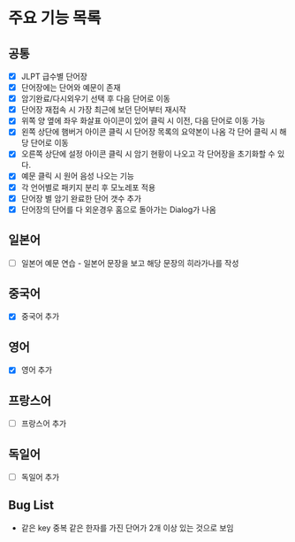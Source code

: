 # 주요 기능 목록

## 공통

- [x] JLPT 급수별 단어장
- [x] 단어장에는 단어와 예문이 존재
- [x] 암기완료/다시외우기 선택 후 다음 단어로 이동
- [x] 단어장 재접속 시 가장 최근에 보던 단어부터 재시작
- [x] 위쪽 양 옆에 좌우 화살표 아이콘이 있어 클릭 시 이전, 다음 단어로 이동 가능
- [x] 왼쪽 상단에 햄버거 아이콘 클릭 시 단어장 목록의 요약본이 나옴 각 단어 클릭 시 해당 단어로 이동
- [x] 오른쪽 상단에 설정 아이콘 클릭 시 암기 현황이 나오고 각 단어장을 초기화할 수 있다.
- [x] 예문 클릭 시 원어 음성 나오는 기능
- [x] 각 언어별로 패키지 분리 후 모노레포 적용
- [x] 단어장 별 암기 완료한 단어 갯수 추가
- [x] 단어장의 단어를 다 외운경우 홈으로 돌아가는 Dialog가 나옴

## 일본어

- [ ] 일본어 예문 연습 - 일본어 문장을 보고 해당 문장의 히라가나를 작성

## 중국어

- [x] 중국어 추가

## 영어

- [x] 영어 추가

## 프랑스어

- [ ] 프랑스어 추가

## 독일어

- [ ] 독일어 추가

## Bug List

- 같은 key 중복 같은 한자를 가진 단어가 2개 이상 있는 것으로 보임
